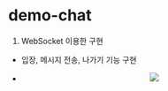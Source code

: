 # demo-chat

1. WebSocket 이용한 구현
- 입장, 메시지 전송, 나가기 기능 구현
- <p align="center">
  <img src="https://github.com/devyejin/demo-chat/assets/109127968/4b8f9517-c201-46c2-a99f-2bf7bbd571f3">
  </p>
